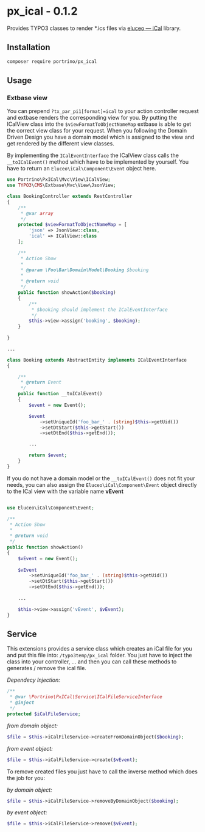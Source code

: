 # px_ical - 0.1.2
Provides TYPO3 classes to render *.ics files via [eluceo — iCal](https://github.com/markuspoerschke/iCal) library.

## Installation

```sh
composer require portrino/px_ical
```

## Usage

### Extbase view

You can prepend `?tx_par_pi1[format]=ical` to your action controller request and extbase 
renders the corresponding view for you. By putting the ICalView class into the `$viewFormatToObjectNameMap`
extbase is able to get the correct view class for your request. When you following the Domain Driven Design
you have a domain model which is assigned to the view and get rendered by the different view classes.

By implementing the `ICalEventInterface` the ICalView class calls the `__toICalEvent()` method which 
have to be implemented by yourself. You have to return an `Eluceo\iCal\Component\Event` object here.

```php
use Portrino\PxICal\Mvc\View\ICalView;
use TYPO3\CMS\Extbase\Mvc\View\JsonView;

class BookingController extends RestController
{
    /**
     * @var array
     */
    protected $viewFormatToObjectNameMap = [
        'json' => JsonView::class,
        'ical' => ICalView::class
    ];

    /**
     * Action Show
     *
     * @param \Foo\Bar\Domain\Model\Booking $booking
     *
     * @return void
     */
    public function showAction($booking)
    {
        /**
         * $booking should implement the ICalEventInterface
         */
        $this->view->assign('booking', $booking);
    }
    
}

...

class Booking extends AbstractEntity implements ICalEventInterface
{

    /**
     * @return Event
     */
    public function __toICalEvent()
    {
        $event = new Event();

        $event
            ->setUniqueId('foo_bar_' . (string)$this->getUid())
            ->setDtStart($this->getStart())
            ->setDtEnd($this->getEnd());

        ...

        return $event;
    }
}
```

If you do not have a domain model or the `__toICalEvent()` does not fit your needs, you can also assign the
`Eluceo\iCal\Component\Event` object directly to the ICal view with the variable name **vEvent**

```php

use Eluceo\iCal\Component\Event;

/**
 * Action Show
 *
 * @return void
 */
public function showAction()
{
    $vEvent = new Event();
    
    $vEvent
        ->setUniqueId('foo_bar_' . (string)$this->getUid())
        ->setDtStart($this->getStart())
        ->setDtEnd($this->getEnd());
        
    ...

    $this->view->assign('vEvent', $vEvent);
}

```

## Service

This extensions provides a service class which creates an iCal file for you and put this file into: `/typo3temp/px_ical` folder.
You just have to inject the class into your controller, ... and then you can call these methods to generates / remove the ical file.

_Dependecy Injection:_

```php
/**
 * @var \Portrino\PxICal\Service\ICalFileServiceInterface
 * @inject
 */
protected $iCalFileService;
```


_from domain object:_

```php
$file = $this->iCalFileService->createFromDomainObject($booking);
```
_from event object:_

```php
$file = $this->iCalFileService->create($vEvent);
```


To remove created files you just have to call the inverse method which does the job for you:

_by domain object:_
```php
$file = $this->iCalFileService->removeByDomainObject($booking);
```

_by event object:_
```php
$file = $this->iCalFileService->remove($vEvent);
```
